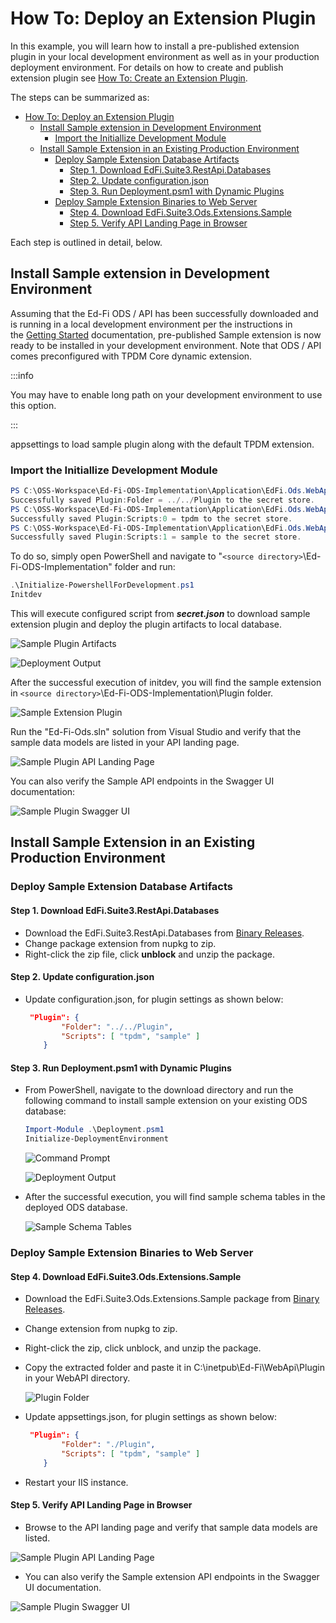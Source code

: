 # How To: Deploy an Extension Plugin

In this example, you will learn how to install a pre-published extension plugin
in your local development environment as well as in your production deployment
environment. For details on how to create and publish extension plugin see [How
To: Create an Extension
Plugin](./how-to-create-an-extension-plugin.md).

The steps can be summarized as:

- [How To: Deploy an Extension Plugin](#how-to-deploy-an-extension-plugin)
  - [Install Sample extension in Development Environment](#install-sample-extension-in-development-environment)
    - [Import the Initiallize Development Module](#import-the-initiallize-development-module)
  - [Install Sample Extension in an Existing Production Environment](#install-sample-extension-in-an-existing-production-environment)
    - [Deploy Sample Extension Database Artifacts](#deploy-sample-extension-database-artifacts)
      - [Step 1. Download EdFi.Suite3.RestApi.Databases](#step-1-downloadedfisuite3restapidatabases)
      - [Step 2. Update configuration.json](#step-2update-configurationjson)
      - [Step 3. Run Deployment.psm1 with Dynamic Plugins](#step-3-run-deploymentpsm1-with-dynamic-plugins)
    - [Deploy Sample Extension Binaries to Web Server](#deploy-sample-extension-binaries-to-web-server)
      - [Step 4. Download EdFi.Suite3.Ods.Extensions.Sample](#step-4-download-edfisuite3odsextensionssample)
      - [Step 5. Verify API Landing Page in Browser](#step-5-verify-api-landing-page-in-browser)

Each step is outlined in detail, below.

## Install Sample extension in Development Environment

Assuming that the Ed-Fi ODS / API has been successfully downloaded and is
running in a local development environment per the instructions in the [Getting
Started](../getting-started/source-code-installation/readme.md) documentation,
pre-published Sample extension is now ready to be installed in your development
environment. Note that ODS / API comes preconfigured with TPDM Core dynamic
extension.

:::info

You may have to enable long path on your development environment to use this
option.

:::

appsettings to load sample plugin along with the default TPDM extension.

### Import the Initiallize Development Module

```powershell
PS C:\OSS-Workspace\Ed-Fi-ODS-Implementation\Application\EdFi.Ods.WebApi\> dotnet user-secrets set "Plugin:Folder"  "../../Plugin"
Successfully saved Plugin:Folder = ../../Plugin to the secret store.
PS C:\OSS-Workspace\Ed-Fi-ODS-Implementation\Application\EdFi.Ods.WebApi\> dotnet user-secrets set "Plugin:Scripts:0"  "tpdm"
Successfully saved Plugin:Scripts:0 = tpdm to the secret store.
PS C:\OSS-Workspace\Ed-Fi-ODS-Implementation\Application\EdFi.Ods.WebApi\> dotnet user-secrets set "Plugin:Scripts:1"  "sample"
Successfully saved Plugin:Scripts:1 = sample to the secret store.
```

To do so, simply open PowerShell and navigate to "`<source
directory>`\\Ed-Fi-ODS-Implementation" folder and run:

```powershell
.\Initialize-PowershellForDevelopment.ps1
Initdev
```

This will execute configured script from _**secret.json**_ to download sample
extension plugin and deploy the plugin artifacts to local database.

![Sample Plugin Artifacts](../../../../static/img/reference/ods-api/image2021-10-26_16-35-10.png)

![Deployment Output](../../../../static/img/reference/ods-api/image2021-10-26_16-39-14.png)

After the successful execution of initdev, you will find the sample extension in
`<source directory>`\\Ed-Fi-ODS-Implementation\\Plugin folder.

![Sample Extension Plugin](../../../../static/img/reference/ods-api/image2021-10-26_16-49-9.png)

Run the "Ed-Fi-Ods.sln" solution from Visual Studio and verify that the sample
data models are listed in your API landing page.

![Sample Plugin API Landing Page](../../../../static/img/reference/ods-api/image2021-10-26_16-52-9.png)

You can also verify the Sample API endpoints in the Swagger UI documentation:

![Sample Plugin Swagger UI](../../../../static/img/reference/ods-api/image2021-10-26_16-58-21.png)

## Install Sample Extension in an Existing Production Environment

### Deploy Sample Extension Database Artifacts

#### Step 1. Download EdFi.Suite3.RestApi.Databases

* Download the EdFi.Suite3.RestApi.Databases from [Binary
    Releases](https://edfi.atlassian.net/wiki/display/ODSAPIS3V53/Binary+Releases).
* Change package extension from nupkg to zip.
* Right-click the zip file, click **unblock** and unzip the package.

#### Step 2. Update configuration.json

* Update configuration.json, for plugin settings as shown below:

    ```json
     "Plugin": {
            "Folder": "../../Plugin",
            "Scripts": [ "tpdm", "sample" ]
        }
    ```

#### Step 3. Run Deployment.psm1 with Dynamic Plugins

* From PowerShell, navigate to the download directory and run the following
    command to install sample extension on your existing ODS database:

    ```powershell
    Import-Module .\Deployment.psm1
    Initialize-DeploymentEnvironment
    ```

    ![Command Prompt](../../../../static/img/reference/ods-api/image2021-3-26_11-26-51.png)

    ![Deployment Output](../../../../static/img/reference/ods-api/image2021-10-26_17-20-22.png)

* After the successful execution, you will find sample schema tables in the
    deployed ODS database.

    ![Sample Schema Tables](../../../../static/img/reference/ods-api/image2021-10-26_17-0-27.png)

### Deploy Sample Extension Binaries to Web Server

#### Step 4. Download EdFi.Suite3.Ods.Extensions.Sample

* Download the EdFi.Suite3.Ods.Extensions.Sample package from [Binary
    Releases](https://dev.azure.com/ed-fi-alliance/Ed-Fi-Alliance-OSS/_packaging?_a=package&feed=EdFi%40Release&view=overview&package=EdFi.Suite3.Ods.Extensions.Sample&protocolType=NuGet).
* Change extension from nupkg to zip.
* Right-click the zip, click unblock, and unzip the package.
* Copy the extracted folder and paste it in C:\\inetpub\\Ed-Fi\\WebApi\\Plugin
    in your WebAPI directory.

    ![Plugin Folder](../../../../static/img/reference/ods-api/image2021-10-26_17-10-52.png)

* Update appsettings.json, for plugin settings as shown below:

    ```json
     "Plugin": {
            "Folder": "./Plugin",
            "Scripts": [ "tpdm", "sample" ]
        }
    ```

* Restart your IIS instance.

#### Step 5. Verify API Landing Page in Browser

* Browse to the API landing page and verify that sample data models are listed.

![Sample Plugin API Landing Page](../../../../static/img/reference/ods-api/image2021-10-26_16-52-9.png)

* You can also verify the Sample extension API endpoints in the Swagger UI
    documentation.

![Sample Plugin Swagger UI](../../../../static/img/reference/ods-api/image2021-10-26_16-58-21.png)
